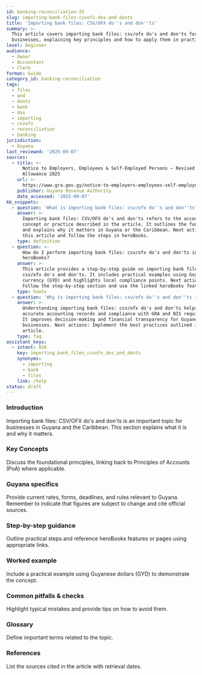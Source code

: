 ```yaml
---
id: banking-reconciliation-25
slug: importing-bank-files-csvofx-dos-and-donts
title: 'Importing bank files: CSV/OFX do''s and don''ts'
summary: >-
  This article covers importing bank files: csv/ofx do's and don'ts for Guyanese
  businesses, explaining key principles and how to apply them in practice.
level: Beginner
audience:
  - Owner
  - Accountant
  - Clerk
format: Guide
category_id: banking-reconciliation
tags:
  - files
  - and
  - donts
  - bank
  - dos
  - importing
  - csvofx
  - reconciliation
  - banking
jurisdiction:
  - Guyana
last_reviewed: '2025-09-07'
sources:
  - title: >-
      Notice to Employers, Employees & Self-Employed Persons – Revised Personal
      Allowance 2025
    url: >-
      https://www.gra.gov.gy/notice-to-employers-employees-self-employed-persons-revised-personal-allowance-and-deductions-for-income-tax-2025-copy/
    publisher: Guyana Revenue Authority
    date_accessed: '2025-09-07'
kb_snippets:
  - question: 'What is importing bank files: csv/ofx do''s and don''ts?'
    answer: >-
      Importing bank files: CSV/OFX do's and don'ts refers to the accounting
      concept or practice described in the article. It outlines the fundamentals
      and explains why it matters in Guyana or the Caribbean. Next actions: Read
      this article and follow the steps in heroBooks.
    type: definition
  - question: >-
      How do I perform importing bank files: csv/ofx do's and don'ts in
      heroBooks?
    answer: >-
      This article provides a step-by-step guide on importing bank files:
      csv/ofx do's and don'ts. It includes practical examples using Guyanese
      currency (GYD) and highlights local compliance points. Next actions:
      Follow the step-by-step section and use the linked heroBooks feature.
    type: howto
  - question: 'Why is importing bank files: csv/ofx do''s and don''ts important?'
    answer: >-
      Understanding importing bank files: csv/ofx do's and don'ts helps ensure
      accurate accounting records and compliance with GRA and NIS requirements.
      It improves decision-making and financial transparency for Guyanese
      businesses. Next actions: Implement the best practices outlined in the
      article.
    type: faq
assistant_keys:
  - intent: ASK
    key: importing_bank_files_csvofx_dos_and_donts
    synonyms:
      - importing
      - bank
      - files
    link: /help
status: draft
---
```


### Introduction
Importing bank files: CSV/OFX do's and don'ts is an important topic for businesses in Guyana and the Caribbean. This section explains what it is and why it matters.

### Key Concepts
Discuss the foundational principles, linking back to Principles of Accounts (PoA) where applicable.

### Guyana specifics
Provide current rates, forms, deadlines, and rules relevant to Guyana. Remember to indicate that figures are subject to change and cite official sources.

### Step-by-step guidance
Outline practical steps and reference heroBooks features or pages using appropriate links.

### Worked example
Include a practical example using Guyanese dollars (GYD) to demonstrate the concept.

### Common pitfalls & checks
Highlight typical mistakes and provide tips on how to avoid them.

### Glossary
Define important terms related to the topic.

### References
List the sources cited in the article with retrieval dates.
